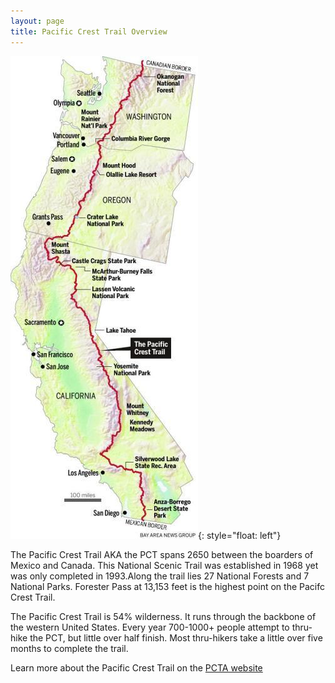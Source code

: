 ```yaml
---
layout: page
title: Pacific Crest Trail Overview
---
```

![Selfie On Trail](/assets/img/PCTMapTall.jpg){: style="float: left"}

The Pacific Crest Trail AKA the PCT spans 2650 between the boarders of Mexico and Canada. This National Scenic Trail was established in 1968 yet was only completed in 1993.Along the trail lies 27 National Forests and 7 National Parks. Forester Pass at 13,153 feet is the highest point on the Pacifc Crest Trail.

The Pacific Crest Trail is 54% wilderness. It runs through the backbone of the western United States. Every year 700-1000+ people attempt to thru-hike the PCT, but little over half finish.  Most thru-hikers take a little over five months to complete the trail. 

Learn more about the Pacific Crest Trail on the [PCTA website](https://www.pcta.org/)

